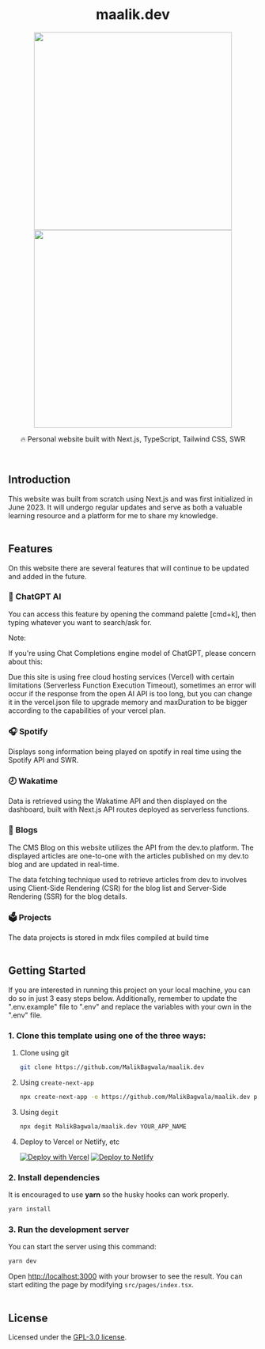 <div align="center">
  <h1>maalik.dev</h1>
   <img height="400px" width="auto" src="https://res.cloudinary.com/maalik-dev/image/upload/v1694112941/maalik-dev-mac_m4w7tc.png">
   <img height="400px" height="auto" src="https://res.cloudinary.com/maalik-dev/image/upload/v1694112004/733E9B05-B825-4A3A-B6D4-CCBA98B1DE0E_ill6kz.png">
  <p>🔥 Personal website built with Next.js, TypeScript, Tailwind CSS, SWR</p>
</div>
<br />

## Introduction

This website was built from scratch using Next.js and was first initialized in June 2023. It will undergo regular updates and serve as both a valuable learning resource and a platform for me to share my knowledge.
<br /><br />

## Features

On this website there are several features that will continue to be updated and added in the future.

### 🤖 ChatGPT AI

You can access this feature by opening the command palette [cmd+k], then typing whatever you want to search/ask for.

Note:

If you're using Chat Completions engine model of ChatGPT, please concern about this:

Due this site is using free cloud hosting services (Vercel) with certain limitations (Serverless Function Execution Timeout), sometimes an error will occur if the response from the open AI API is too long, but you can change it in the vercel.json file to upgrade memory and maxDuration to be bigger according to the capabilities of your vercel plan.

### 🎧 Spotify

Displays song information being played on spotify in real time using the Spotify API and SWR.

### 🕗 Wakatime

Data is retrieved using the Wakatime API and then displayed on the dashboard, built with Next.js API routes deployed as serverless functions.

### 📝 Blogs

The CMS Blog on this website utilizes the API from the dev.to platform. The displayed articles are one-to-one with the articles published on my dev.to blog and are updated in real-time.

The data fetching technique used to retrieve articles from dev.to involves using Client-Side Rendering (CSR) for the blog list and Server-Side Rendering (SSR) for the blog details.

### 🗳 Projects

The data projects is stored in mdx files compiled at build time
<br /><br />

## Getting Started

If you are interested in running this project on your local machine, you can do so in just 3 easy steps below. Additionally, remember to update the ".env.example" file to ".env" and replace the variables with your own in the ".env" file.

### 1. Clone this template using one of the three ways:

1. Clone using git

   ```bash
   git clone https://github.com/MalikBagwala/maalik.dev
   ```

2. Using `create-next-app`

   ```bash
   npx create-next-app -e https://github.com/MalikBagwala/maalik.dev project-name
   ```

3. Using `degit`

   ```bash
   npx degit MalikBagwala/maalik.dev YOUR_APP_NAME
   ```

4. Deploy to Vercel or Netlify, etc

   [![Deploy with Vercel](https://vercel.com/button)](https://vercel.com/new/git/external?repository-url=https://github.com/MalikBagwala/maalik.dev)
   [![Deploy to Netlify](https://www.netlify.com/img/deploy/button.svg)](https://app.netlify.com/start/deploy?repository=https://github.com/MalikBagwala/maalik.dev)

### 2. Install dependencies

It is encouraged to use **yarn** so the husky hooks can work properly.

```bash
yarn install
```

### 3. Run the development server

You can start the server using this command:

```bash
yarn dev
```

Open [http://localhost:3000](http://localhost:3000) with your browser to see the result. You can start editing the page by modifying `src/pages/index.tsx`.
<br /><br />

## License

Licensed under the [GPL-3.0 license](https://github.com/MalikBagwala/maalik.dev/blob/master/LICENSE).
